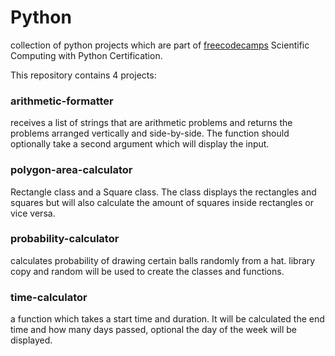# Python
collection of python projects which are part of [freecodecamps](https://www.freecodecamp.org/learn/scientific-computing-with-python)  Scientific Computing with Python Certification.

This repository contains 4 projects:

### arithmetic-formatter 

receives a list of strings that are arithmetic problems and returns the problems arranged vertically and side-by-side.
The function should optionally take a second argument which will display the input.

### polygon-area-calculator

Rectangle class and a Square class. The class displays the rectangles and squares but will also calculate the amount of squares inside rectangles or vice versa.

### probability-calculator

calculates probability of drawing certain balls randomly from a hat.
library copy and random will be used to create the classes and functions.

### time-calculator

a function which takes a start time and duration. It will be calculated the end time and how many days passed, optional the day of the week will be displayed.
